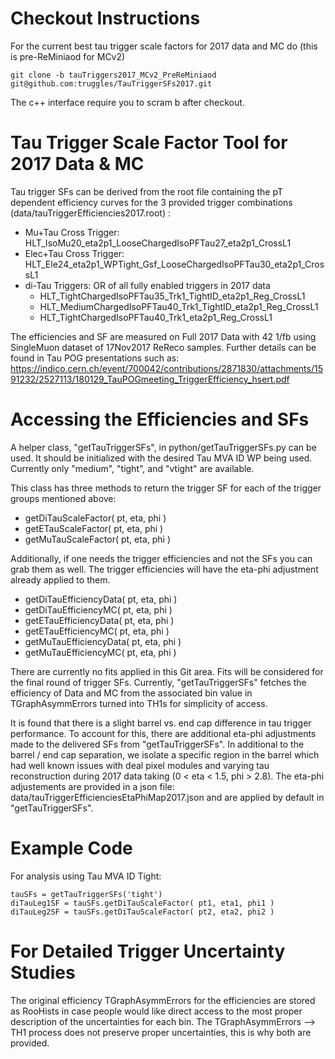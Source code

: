 # Checkout Instructions

For the current best tau trigger scale factors for 2017 data and MC do (this is pre-ReMiniaod for MCv2)
```
git clone -b tauTriggers2017_MCv2_PreReMiniaod git@github.com:truggles/TauTriggerSFs2017.git
```
The c++ interface require you to scram b after checkout.

# Tau Trigger Scale Factor Tool for 2017 Data & MC

Tau trigger SFs can be derived from the root file containing the pT dependent efficiency curves for the 3 provided trigger combinations (data/tauTriggerEfficiencies2017.root) :
   * Mu+Tau Cross Trigger: HLT_IsoMu20_eta2p1_LooseChargedIsoPFTau27_eta2p1_CrossL1
   * Elec+Tau Cross Trigger: HLT_Ele24_eta2p1_WPTight_Gsf_LooseChargedIsoPFTau30_eta2p1_CrossL1
   * di-Tau Triggers: OR of all fully enabled triggers in 2017 data
      * HLT_TightChargedIsoPFTau35_Trk1_TightID_eta2p1_Reg_CrossL1
      * HLT_MediumChargedIsoPFTau40_Trk1_TightID_eta2p1_Reg_CrossL1
      * HLT_TightChargedIsoPFTau40_Trk1_eta2p1_Reg_CrossL1

The efficiencies and SF are measured on Full 2017 Data with 42 1/fb using SingleMuon dataset of 17Nov2017 ReReco samples. Further details can be found in Tau POG presentations such as: https://indico.cern.ch/event/700042/contributions/2871830/attachments/1591232/2527113/180129_TauPOGmeeting_TriggerEfficiency_hsert.pdf

# Accessing the Efficiencies and SFs

A helper class, "getTauTriggerSFs", in python/getTauTriggerSFs.py can be used. It should be initialized with the desired Tau MVA ID WP being used. Currently only "medium", "tight", and "vtight" are available.

This class has three methods to return the trigger SF for each of the trigger groups mentioned above:
   * getDiTauScaleFactor( pt, eta, phi )
   * getETauScaleFactor( pt, eta, phi )
   * getMuTauScaleFactor( pt, eta, phi )

Additionally, if one needs the trigger efficiencies and not the SFs you can grab them as well. The trigger efficiencies will have the eta-phi adjustment already applied to them.
   * getDiTauEfficiencyData( pt, eta, phi )
   * getDiTauEfficiencyMC( pt, eta, phi )
   * getETauEfficiencyData( pt, eta, phi )
   * getETauEfficiencyMC( pt, eta, phi )
   * getMuTauEfficiencyData( pt, eta, phi )
   * getMuTauEfficiencyMC( pt, eta, phi )

There are currently no fits applied in this Git area. Fits will be considered for the final round of trigger SFs. Currently, "getTauTriggerSFs" fetches the efficiency of Data and MC from the associated bin value in TGraphAsymmErrors turned into TH1s for simplicity of access.

It is found that there is a slight barrel vs. end cap difference in tau trigger performance. To account for this, there are additional eta-phi adjustments made to the delivered SFs from "getTauTriggerSFs". In additional to the barrel / end cap separation, we isolate a specific region in the barrel which had well known issues with deal pixel modules and varying tau reconstruction during 2017 data taking (0 < eta < 1.5, phi > 2.8). The eta-phi adjustements are provided in a json file: data/tauTriggerEfficienciesEtaPhiMap2017.json and are applied by default in "getTauTriggerSFs".


# Example Code
For analysis using Tau MVA ID Tight:
```
tauSFs = getTauTriggerSFs('tight')
diTauLeg1SF = tauSFs.getDiTauScaleFactor( pt1, eta1, phi1 )
diTauLeg2SF = tauSFs.getDiTauScaleFactor( pt2, eta2, phi2 )
```

# For Detailed Trigger Uncertainty Studies

The original efficiency TGraphAsymmErrors for the efficiencies are stored as RooHists in case people would like direct access to the most proper description of the uncertainties for each bin. The TGraphAsymmErrors --> TH1 process does not preserve proper uncertainties, this is why both are provided.


